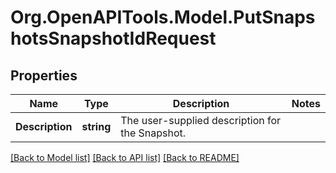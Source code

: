 # Org.OpenAPITools.Model.PutSnapshotsSnapshotIdRequest

## Properties

Name | Type | Description | Notes
------------ | ------------- | ------------- | -------------
**Description** | **string** | The user-supplied description for the Snapshot. | 

[[Back to Model list]](../README.md#documentation-for-models) [[Back to API list]](../README.md#documentation-for-api-endpoints) [[Back to README]](../README.md)

